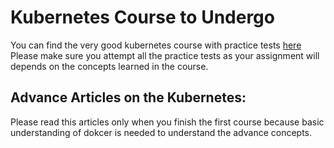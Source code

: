 # Kubernetes Course to Undergo

You can find the very good kubernetes course with practice tests [here](https://www.udemy.com/course/certified-kubernetes-application-developer/)
Please make sure you attempt all the practice tests as your assignment will depends on the concepts learned in
the course.


## Advance Articles on the Kubernetes:

Please read this articles only when you finish the first course because basic understanding of dokcer is needed to
understand the advance concepts.
